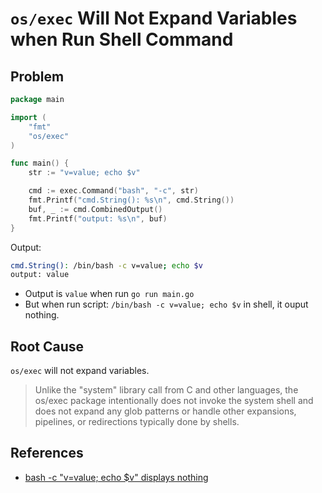 # `os/exec` Will Not Expand Variables when Run Shell Command

## Problem
```go
package main

import (
    "fmt"
    "os/exec"
)

func main() {
    str := "v=value; echo $v"

    cmd := exec.Command("bash", "-c", str)
    fmt.Printf("cmd.String(): %s\n", cmd.String())
    buf, _ := cmd.CombinedOutput()
    fmt.Printf("output: %s\n", buf)
}
```

Output:
```bash
cmd.String(): /bin/bash -c v=value; echo $v
output: value
```

* Output is `value` when run `go run main.go`
* But when run script: `/bin/bash -c v=value; echo $v` in shell, it ouput nothing.

## Root Cause
`os/exec` will not expand variables.

> Unlike the "system" library call from C and other languages, the os/exec package intentionally does not invoke the system shell and does not expand any glob patterns or handle other expansions, pipelines, or redirections typically done by shells.

## References
* [bash -c "v=value; echo $v" displays nothing](https://askubuntu.com/questions/786816/bash-c-v-value-echo-v-displays-nothing)
